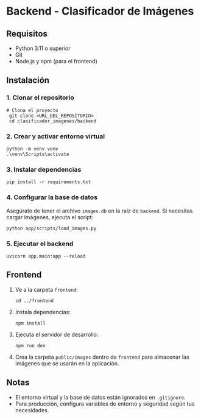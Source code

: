 # Backend - Clasificador de Imágenes

## Requisitos
- Python 3.11 o superior
- Git
- Node.js y npm (para el frontend)

## Instalación

### 1. Clonar el repositorio
```pwsh
# Clona el proyecto
 git clone <URL_DEL_REPOSITORIO>
 cd clasificador_imagenes/backend
```

### 2. Crear y activar entorno virtual
```pwsh
python -m venv venv
.\venv\Scripts\activate
```

### 3. Instalar dependencias
```pwsh
pip install -r requirements.txt
```

### 4. Configurar la base de datos
Asegúrate de tener el archivo `images.db` en la raíz de `backend`. Si necesitas cargar imágenes, ejecuta el script:
```pwsh
python app/scripts/load_images.py
```

### 5. Ejecutar el backend
```pwsh
uvicorn app.main:app --reload
```

## Frontend

1. Ve a la carpeta `frontend`:
   ```pwsh
   cd ../frontend
   ```
2. Instala dependencias:
   ```pwsh
   npm install
   ```
3. Ejecuta el servidor de desarrollo:
   ```pwsh
   npm run dev
   ```
 4. Crea la carpeta `public/images` dentro de `frontend` para almacenar las imágenes que se usarán en la aplicación.

## Notas
- El entorno virtual y la base de datos están ignorados en `.gitignore`.
- Para producción, configura variables de entorno y seguridad según tus necesidades.
